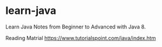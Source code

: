 # learn-java
Learn Java Notes from Beginner to Advanced with Java 8.

Reading Matrial https://www.tutorialspoint.com/java/index.htm